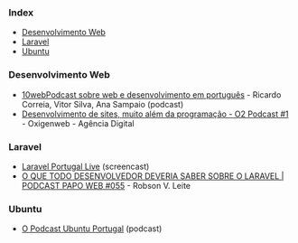 ### Index

* [Desenvolvimento Web](#desenvolvimento-web)
* [Laravel](#laravel)
* [Ubuntu](#ubuntu)


### Desenvolvimento Web

* [10webPodcast sobre web e desenvolvimento em português](https://10web.pt/acerca) - Ricardo Correia, Vitor Silva, Ana Sampaio (podcast)
* [Desenvolvimento de sites, muito além da programação - O2 Podcast #1](https://www.youtube.com/watch?v=EJu14PUvRMs) - Oxigenweb - Agência Digital


### Laravel

* [Laravel Portugal Live](https://laravelportugal.simplecast.fm) (screencast)
* [O QUE TODO DESENVOLVEDOR DEVERIA SABER SOBRE O LARAVEL | PODCAST PAPO WEB #055](https://www.youtube.com/watch?v=F5nXYbqAOFQ) - Robson V. Leite


### Ubuntu

* [O Podcast Ubuntu Portugal](https://podcastubuntuportugal.org) (podcast)
